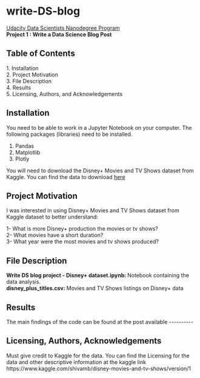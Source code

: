 # write-DS-blog


[Udacity Data Scientists Nanodegree Program](https://www.udacity.com/course/data-scientist-nanodegree--nd025)
<br> <b> Project 1 : Write a Data Science Blog Post </b>


<h2> Table of Contents </h2> 
1. Installation   <br>
2. Project Motivation <br>
3. File Description <br> 
4. Results <br> 
5. Licensing, Authors, and Acknowledgements <br>

<h2> Installation </h2> 

You need to be able to work in a Jupyter Notebook on your computer. The following packages (libraries) need to be installed. 

1. Pandas
2. Matplotlib
3. Plotly

You will need to download the Disney+ Movies and TV Shows dataset from Kaggle. You can find the data to download [here](https://www.kaggle.com/shivamb/disney-movies-and-tv-shows/version/1)

<h2> Project Motivation </h2> 
I was interested in using Disney+ Movies and TV Shows dataset from Kaggle dataset to better understand: <br>

1- What is more Disney+ production the movies or tv shows? <br>
2- What movies have a short duration?  <br>
3- What year were the most movies and tv shows produced?  <br>

<h2> File Description </h2> 
<b>  Write DS blog project - Disney+ dataset.ipynb: </b> Notebook containing the data analysis.     <br>
<b> disney_plus_titles.csv: </b>  Movies and TV Shows listings on Disney+ data <br> 
  
<h2> Results </h2> 
The main findings of the code can be found at the post available  ---------- 


<h2> Licensing, Authors, Acknowledgements </h2>
Must give credit to Kaggle for the data. You can find the Licensing for the data and other descriptive information at the kaggle link  https://www.kaggle.com/shivamb/disney-movies-and-tv-shows/version/1


